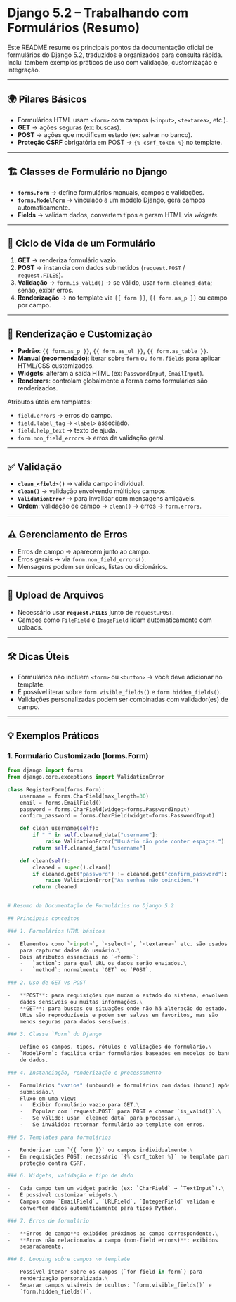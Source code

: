 # Django 5.2 – Trabalhando com Formulários (Resumo)

Este README resume os principais pontos da documentação oficial de formulários do Django 5.2, traduzidos e organizados para consulta rápida. Inclui também exemplos práticos de uso com validação, customização e integração.

---

## 🌍 Pilares Básicos

- Formulários HTML usam `<form>` com campos (`<input>`, `<textarea>`, etc.).
- **GET** → ações seguras (ex: buscas).
- **POST** → ações que modificam estado (ex: salvar no banco).
- **Proteção CSRF** obrigatória em POST → `{% csrf_token %}` no template.

---

## 🏗️ Classes de Formulário no Django

- **`forms.Form`** → define formulários manuais, campos e validações.
- **`forms.ModelForm`** → vinculado a um modelo Django, gera campos automaticamente.
- **Fields** → validam dados, convertem tipos e geram HTML via *widgets*.

---

## 🔄 Ciclo de Vida de um Formulário

1. **GET** → renderiza formulário vazio.
2. **POST** → instancia com dados submetidos (`request.POST` / `request.FILES`).
3. **Validação** → `form.is_valid()` → se válido, usar `form.cleaned_data`; senão, exibir erros.
4. **Renderização** → no template via `{{ form }}`, `{{ form.as_p }}` ou campo por campo.

---

## 🎨 Renderização e Customização

- **Padrão**: `{{ form.as_p }}`, `{{ form.as_ul }}`, `{{ form.as_table }}`.
- **Manual (recomendado)**: iterar sobre `form` ou `form.fields` para aplicar HTML/CSS customizados.
- **Widgets**: alteram a saída HTML (ex: `PasswordInput`, `EmailInput`).
- **Renderers**: controlam globalmente a forma como formulários são renderizados.

Atributos úteis em templates:
- `field.errors` → erros do campo.
- `field.label_tag` → `<label>` associado.
- `field.help_text` → texto de ajuda.
- `form.non_field_errors` → erros de validação geral.

---

## ✅ Validação

- **`clean_<field>()`** → valida campo individual.
- **`clean()`** → validação envolvendo múltiplos campos.
- **`ValidationError`** → para invalidar com mensagens amigáveis.
- **Ordem**: validação de campo → `clean()` → erros → `form.errors`.

---

## ⚠️ Gerenciamento de Erros

- Erros de campo → aparecem junto ao campo.
- Erros gerais → via `form.non_field_errors()`.
- Mensagens podem ser únicas, listas ou dicionários.

---

## 📂 Upload de Arquivos

- Necessário usar **`request.FILES`** junto de `request.POST`.
- Campos como `FileField` e `ImageField` lidam automaticamente com uploads.

---

## 🛠️ Dicas Úteis

- Formulários não incluem `<form>` ou `<button>` → você deve adicionar no template.
- É possível iterar sobre `form.visible_fields()` e `form.hidden_fields()`.
- Validações personalizadas podem ser combinadas com validador(es) de campo.

---

## 💡 Exemplos Práticos

### 1. Formulário Customizado (forms.Form)
```python
from django import forms
from django.core.exceptions import ValidationError

class RegisterForm(forms.Form):
    username = forms.CharField(max_length=30)
    email = forms.EmailField()
    password = forms.CharField(widget=forms.PasswordInput)
    confirm_password = forms.CharField(widget=forms.PasswordInput)

    def clean_username(self):
        if " " in self.cleaned_data["username"]:
            raise ValidationError("Usuário não pode conter espaços.")
        return self.cleaned_data["username"]

    def clean(self):
        cleaned = super().clean()
        if cleaned.get("password") != cleaned.get("confirm_password"):
            raise ValidationError("As senhas não coincidem.")
        return cleaned


# Resumo da Documentação de Formulários no Django 5.2

## Principais conceitos

### 1. Formulários HTML básicos

-   Elementos como `<input>`, `<select>`, `<textarea>` etc. são usados
    para capturar dados do usuário.\
-   Dois atributos essenciais no `<form>`:
    -   `action`: para qual URL os dados serão enviados.\
    -   `method`: normalmente `GET` ou `POST`.

### 2. Uso de GET vs POST

-   **POST**: para requisições que mudam o estado do sistema, envolvem
    dados sensíveis ou muitas informações.\
-   **GET**: para buscas ou situações onde não há alteração do estado.
    URLs são reproduzíveis e podem ser salvas em favoritos, mas são
    menos seguras para dados sensíveis.

### 3. Classe `Form` do Django

-   Define os campos, tipos, rótulos e validações do formulário.\
-   `ModelForm`: facilita criar formulários baseados em modelos do banco
    de dados.

### 4. Instanciação, renderização e processamento

-   Formulários "vazios" (unbound) e formulários com dados (bound) após
    submissão.\
-   Fluxo em uma view:
    -   Exibir formulário vazio para GET.\
    -   Popular com `request.POST` para POST e chamar `is_valid()`.\
    -   Se válido: usar `cleaned_data` para processar.\
    -   Se inválido: retornar formulário ao template com erros.

### 5. Templates para formulários

-   Renderizar com `{{ form }}` ou campos individualmente.\
-   Em requisições POST: necessário `{% csrf_token %}` no template para
    proteção contra CSRF.

### 6. Widgets, validação e tipo de dado

-   Cada campo tem um widget padrão (ex: `CharField` → `TextInput`).\
-   É possível customizar widgets.\
-   Campos como `EmailField`, `URLField`, `IntegerField` validam e
    convertem dados automaticamente para tipos Python.

### 7. Erros de formulário

-   **Erros de campo**: exibidos próximos ao campo correspondente.\
-   **Erros não relacionados a campo (non-field errors)**: exibidos
    separadamente.

### 8. Looping sobre campos no template

-   Possível iterar sobre os campos (`for field in form`) para
    renderização personalizada.\
-   Separar campos visíveis de ocultos: `form.visible_fields()` e
    `form.hidden_fields()`.
